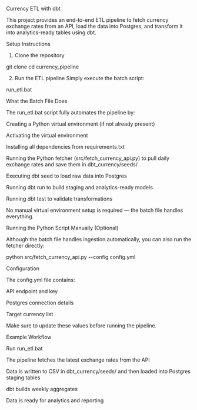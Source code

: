 Currency ETL with dbt

This project provides an end-to-end ETL pipeline to fetch currency exchange rates from an API, load the data into Postgres, and transform it into analytics-ready tables using dbt.

Setup Instructions

1. Clone the repository

git clone <repo-url>
cd currency_pipeline


2. Run the ETL pipeline
Simply execute the batch script:

run_etl.bat

What the Batch File Does

The run_etl.bat script fully automates the pipeline by:

Creating a Python virtual environment (if not already present)

Activating the virtual environment

Installing all dependencies from requirements.txt

Running the Python fetcher (src/fetch_currency_api.py) to pull daily exchange rates and save them in dbt_currency/seeds/

Executing dbt seed to load raw data into Postgres

Running dbt run to build staging and analytics-ready models

Running dbt test to validate transformations

No manual virtual environment setup is required — the batch file handles everything.

Running the Python Script Manually (Optional)

Although the batch file handles ingestion automatically, you can also run the fetcher directly:

python src/fetch_currency_api.py --config config.yml

Configuration

The config.yml file contains:

API endpoint and key

Postgres connection details

Target currency list

Make sure to update these values before running the pipeline.

Example Workflow

Run run_etl.bat

The pipeline fetches the latest exchange rates from the API

Data is written to CSV in dbt_currency/seeds/ and then loaded into Postgres staging tables

dbt builds weekly aggregates

Data is ready for analytics and reporting
